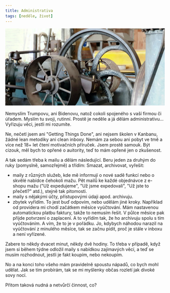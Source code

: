 ```yaml
---
title: Administrativa
tags: [neděle, život]
---
```


![cover](/img/administrativa.jpg)

Nemyslím Trumpovu, ani Bidenovu, natož cokoli spojeného s vaší firmou či úřadem. Myslím tu svoji, rutinní. Prostě je neděle a já dělám administrativu... Vyřizuju věci, jestli mi rozumíte.

Ne, nečetl jsem ani "Getting Things Done", ani nejsem školen v Kanbanu, žádné lean metodiky ani clean inboxy. Nemám za sebou ani pobyt ve tmě a více než 18+ let čtení motivačních příruček. Jsem prostě samouk. Být cizouk, měl bych to opřené o auitority, teď to mám opřené jen o zkušenost.

A tak sedám třeba k mailu a dělám následující. Beru jeden za druhým do ruky (pomyslně, samozřejmě) a třídím: Smazat, archivovat, vyřešit:

- maily z různých služeb, kde mě informují o nové sadě funkcí nebo o skvělé nabídce čehokoli mažu. Pět mailů ke každé objednávce z e-shopu mažu ("Už expedujeme", "Už jsme expedovali", "Už jste to přečetl?" atd.), stejně tak pitomosti.
- maily s nějakými účty, přístupovými údaji apod. archivuju.
- zbytek vyřídím. To jest buď odpovím, nebo udělám jiné kroky. Například od providera mi chodí začátkem měsíce vyúčtování. Mám nastavenou automatickou platbu faktury, takže to nemusím řešit. V půlce měsíce pak přijde potvrzení o zaplacení. A to vyřídím tak, že ho archivuju spolu s tím vyúčtováním. A vím, že to je v pořádku. Jo, kdybych náhodou narazil na vyúčtování z minulého měsíce, tak se začnu pídit, proč je stále v inboxu a není vyřízené.

Zabere to někdy dvacet minut, někdy dvě hodiny. To třeba v případě, když jsem si během týdne odložil maily s nabídkou zajímavých věcí, a teď se musím rozhodnout, jestli je fakt koupím, nebo nekoupím.

No a na konci toho všeho mám pravidelně spoustu nápadů, co bych mohl udělat. Jak se tím probírám, tak se mi myšlenky občas rozletí jak divoké sovy nocí.

Přitom taková nudná a netvůrčí činnost, co?
